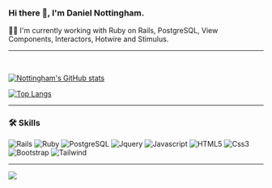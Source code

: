 ### Hi there 👋, I'm Daniel Nottingham.

👨‍💻 I'm currently working with Ruby on Rails, PostgreSQL, View Components, Interactors, Hotwire and Stimulus.
<hr/>

<div style="display: inline_block"><br>

  [![Nottingham's GitHub stats](https://github-readme-stats.vercel.app/api?username=danielnottingham&theme=dracula)](https://github.com/anuraghazra/github-readme-stats)

  [![Top Langs](https://github-readme-stats.vercel.app/api/top-langs/?username=danielnottingham&layout=compact&theme=dracula)](https://github.com/anuraghazra/github-readme-stats)
</div>
<hr/>

### 🛠️ Skills

![Rails](	https://img.shields.io/badge/Ruby_on_Rails-CC0000?style=for-the-badge&logo=ruby-on-rails&logoColor=white)
![Ruby](	https://img.shields.io/badge/Ruby-CC342D?style=for-the-badge&logo=ruby&logoColor=white)
![PostgreSQL](	https://img.shields.io/badge/PostgreSQL-316192?style=for-the-badge&logo=postgresql&logoColor=white)
![Jquery](		https://img.shields.io/badge/jQuery-0769AD?style=for-the-badge&logo=jquery&logoColor=white)
![Javascript](	https://img.shields.io/badge/JavaScript-F7DF1E?style=for-the-badge&logo=javascript&logoColor=black)
![HTML5](	https://img.shields.io/badge/HTML5-E34F26?style=for-the-badge&logo=html5&logoColor=white)
![Css3](	https://img.shields.io/badge/CSS3-1572B6?style=for-the-badge&logo=css3&logoColor=white)
![Bootstrap](	https://img.shields.io/badge/Bootstrap-563D7C?style=for-the-badge&logo=bootstrap&logoColor=white)
![Tailwind](	https://img.shields.io/badge/Tailwind_CSS-38B2AC?style=for-the-badge&logo=tailwind-css&logoColor=white)

<hr/>

<div>
  <a href="https://www.linkedin.com/in/daniel-nottingham-433713177/" target="_blank">
    <img src="https://img.shields.io/badge/LinkedIn-0077B5?style=for-the-badge&logo=linkedin&logoColor=white">
  </a>
</div>
